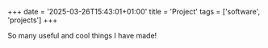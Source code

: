 +++
date = '2025-03-26T15:43:01+01:00'
title = 'Project'
tags = ['software', 'projects']
+++

So many useful and cool things I have made!
